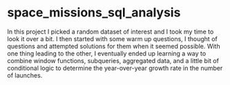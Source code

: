 # space_missions_sql_analysis

In this project I picked a random dataset of interest and I took my time to look it over a bit. 
I then started with some warm up questions, I thought of questions and attempted solutions for them when it seemed possible. 
With one thing leading to the other, I eventually ended up learning a way to combine window functions, subqueries, aggregated data, and a little bit of conditional logic to determine the year-over-year growth rate in the number of launches.

